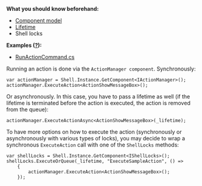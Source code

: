 [//]: # (title: Run Actions from Code)

**What you should know beforehand:**
* [Component model](ObtainComponentsInRuntime.md)
* [Lifetime](WorkWithLifetime.md)
* Shell locks

**Examples ([?](HowTo_HowTo.md#sample-solution)):**
* [RunActionCommand.cs](https://github.com/JetBrains/sample-resharper-plugin/blob/master/SampleReSharperPlugin/src/Actions/RunActionCommand.cs)
 
Running an action is done via the `ActionManager component`. Synchronously:
``` 
var actionManager = Shell.Instance.GetComponent<IActionManager>();
actionManager.ExecuteAction<ActionShowMessageBox>();
``` 
Or asynchronously. In this case, you have to pass a lifetime as well (if the lifetime is terminated before the action is executed, the action is removed from the queue):
``` 
actionManager.ExecuteActionAsync<ActionShowMessageBox>(_lifetime);
```
To have more options on how to execute the action (synchronously or asynchronously with various types of locks), you may decide to wrap a synchronous `ExecuteAction` call with one of the `ShellLocks` methods:
```
var shellLocks = Shell.Instance.GetComponent<IShellLocks>();
shellLocks.ExecuteOrQueue(_lifetime, "ExecuteSampleAction", () =>
    {
        actionManager.ExecuteAction<ActionShowMessageBox>();
    });
```